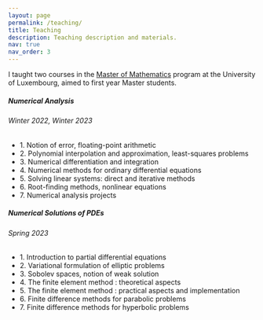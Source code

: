 ```yaml
---
layout: page
permalink: /teaching/
title: Teaching
description: Teaching description and materials.
nav: true
nav_order: 3
---
```


I taught two courses in the [Master of Mathematics](https://www.uni.lu/fstm-en/study-programs/master-in-mathematics-mathematical-modelling-and-computational-sciences/) program at the University of Luxembourg, aimed to first year Master students.

<!-- Numerical analysis -->
<div class="card mt-3">
  <div class="p-3">
    <div class="row">
      <div class="col-sm-10">
        <h5 id="Anum" class="card-title"><b>Numerical Analysis</b> </h5>
        <h6 class="card-subtitle font-italic">Winter 2022, Winter 2023</h6>
      </div>
    </div>
    <ul class="card-text font-weight-light list-group list-group-flush">
      <li class="list-group-item">
        <div class="row">
          <div class="col-sm-9">
            1. Notion of error, floating-point arithmetic
          </div>
        </div>
      </li>
      <li class="list-group-item">
        <div class="row">
          <div class="col-sm-9">
            2. Polynomial interpolation and approximation, least-squares problems
          </div>
        </div>
      </li>
      <li class="list-group-item">
        <div class="row">
          <div class="col-sm-9">
            3. Numerical differentiation and integration
          </div>
        </div>
      </li>
      <li class="list-group-item">
        <div class="row">
          <div class="col-sm-9">
            4. Numerical methods for ordinary differential equations
          </div>
        </div>
      </li>
      <li class="list-group-item">
        <div class="row">
          <div class="col-sm-9">
            5. Solving linear systems: direct and iterative methods
          </div>
        </div>
      </li>
      <li class="list-group-item">
        <div class="row">
          <div class="col-sm-9">
            6. Root-finding methods, nonlinear equations
          </div>
        </div>
      </li>
      <li class="list-group-item">
        <div class="row">
          <div class="col-sm-9">
            7. Numerical analysis projects
          </div>
        </div>
      </li>
    </ul>
  </div>
</div>

<!-- Numerical Sol PDEs -->
<div class="card mt-3">
  <div class="p-3">
    <div class="row">
      <div class="col-sm-10">
        <h5 id="Anum" class="card-title"><b>Numerical Solutions of PDEs</b> </h5>
        <h6 class="card-subtitle font-italic">Spring 2023</h6>
      </div>
    </div>
    <ul class="card-text font-weight-light list-group list-group-flush">
      <li class="list-group-item">
        <div class="row">
          <div class="col-sm-9">
            1. Introduction to partial differential equations
          </div>
        </div>
      </li>
      <li class="list-group-item">
        <div class="row">
          <div class="col-sm-9">
            2. Variational formulation of elliptic problems
          </div>
        </div>
      </li>
      <li class="list-group-item">
        <div class="row">
          <div class="col-sm-9">
            3. Sobolev spaces, notion of weak solution
          </div>
        </div>
      </li>
      <li class="list-group-item">
        <div class="row">
          <div class="col-sm-9">
            4. The finite element method : theoretical aspects
          </div>
        </div>
      </li>
      <li class="list-group-item">
        <div class="row">
          <div class="col-sm-9">
            5. The finite element method : practical aspects and implementation
          </div>
        </div>
      </li>
      <li class="list-group-item">
        <div class="row">
          <div class="col-sm-9">
            6. Finite difference methods for parabolic problems
          </div>
        </div>
      </li>
      <li class="list-group-item">
        <div class="row">
          <div class="col-sm-9">
            7. Finite difference methods for hyperbolic problems
          </div>
        </div>
      </li>
    </ul>
  </div>
</div>